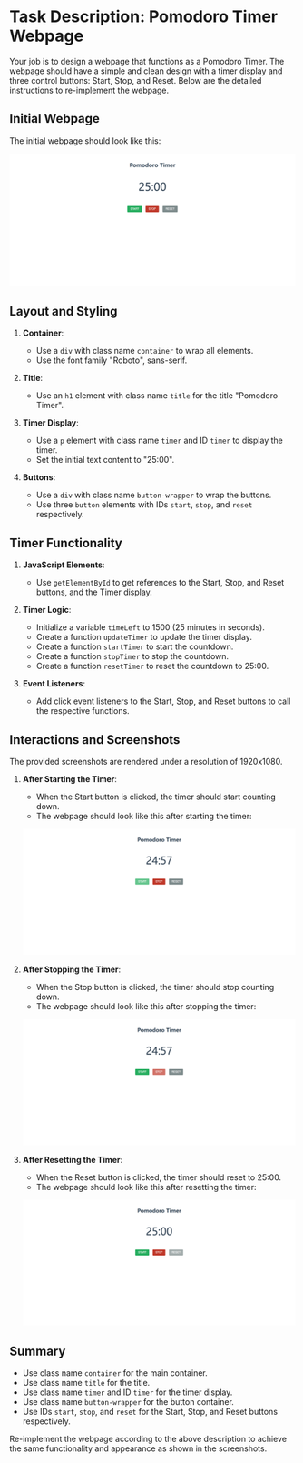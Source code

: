 
# Task Description: Pomodoro Timer Webpage

Your job is to design a webpage that functions as a Pomodoro Timer. The webpage should have a simple and clean design with a timer display and three control buttons: Start, Stop, and Reset. Below are the detailed instructions to re-implement the webpage.

## Initial Webpage

The initial webpage should look like this:

![initial webpage](./_images/origin.png)

## Layout and Styling

1. **Container**:
   - Use a `div` with class name `container` to wrap all elements.
   - Use the font family "Roboto", sans-serif.
   
2. **Title**:
   - Use an `h1` element with class name `title` for the title "Pomodoro Timer".
   
3. **Timer Display**:
   - Use a `p` element with class name `timer` and ID `timer` to display the timer.
   - Set the initial text content to "25:00".
   
4. **Buttons**:
   - Use a `div` with class name `button-wrapper` to wrap the buttons.
   - Use three `button` elements with IDs `start`, `stop`, and `reset` respectively.

## Timer Functionality

1. **JavaScript Elements**:
   - Use `getElementById` to get references to the Start, Stop, and Reset buttons, and the Timer display.

2. **Timer Logic**:
   - Initialize a variable `timeLeft` to 1500 (25 minutes in seconds).
   - Create a function `updateTimer` to update the timer display.
   - Create a function `startTimer` to start the countdown.
   - Create a function `stopTimer` to stop the countdown.
   - Create a function `resetTimer` to reset the countdown to 25:00.

3. **Event Listeners**:
   - Add click event listeners to the Start, Stop, and Reset buttons to call the respective functions.

## Interactions and Screenshots

The provided screenshots are rendered under a resolution of 1920x1080.

1. **After Starting the Timer**:
   - When the Start button is clicked, the timer should start counting down.
   - The webpage should look like this after starting the timer:

   ![after starting the timer](./_images/after_start.png)

2. **After Stopping the Timer**:
   - When the Stop button is clicked, the timer should stop counting down.
   - The webpage should look like this after stopping the timer:

   ![after stopping the timer](./_images/after_stop.png)

3. **After Resetting the Timer**:
   - When the Reset button is clicked, the timer should reset to 25:00.
   - The webpage should look like this after resetting the timer:

   ![after resetting the timer](./_images/after_reset.png)

## Summary

- Use class name `container` for the main container.
- Use class name `title` for the title.
- Use class name `timer` and ID `timer` for the timer display.
- Use class name `button-wrapper` for the button container.
- Use IDs `start`, `stop`, and `reset` for the Start, Stop, and Reset buttons respectively.

Re-implement the webpage according to the above description to achieve the same functionality and appearance as shown in the screenshots.
